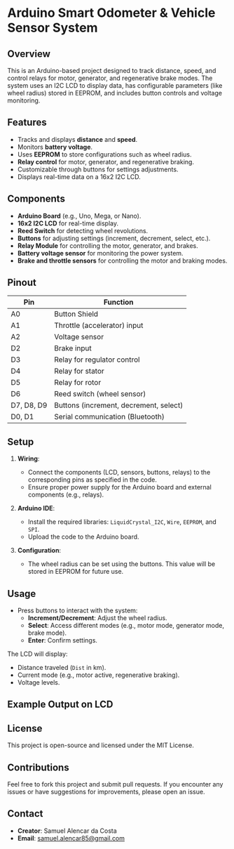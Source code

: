 # Arduino Smart Odometer & Vehicle Sensor System

## Overview
This is an Arduino-based project designed to track distance, speed, and control relays for motor, generator, and regenerative brake modes. The system uses an I2C LCD to display data, has configurable parameters (like wheel radius) stored in EEPROM, and includes button controls and voltage monitoring.

## Features
- Tracks and displays **distance** and **speed**.
- Monitors **battery voltage**.
- Uses **EEPROM** to store configurations such as wheel radius.
- **Relay control** for motor, generator, and regenerative braking.
- Customizable through buttons for settings adjustments.
- Displays real-time data on a 16x2 I2C LCD.

## Components
- **Arduino Board** (e.g., Uno, Mega, or Nano).
- **16x2 I2C LCD** for real-time display.
- **Reed Switch** for detecting wheel revolutions.
- **Buttons** for adjusting settings (increment, decrement, select, etc.).
- **Relay Module** for controlling the motor, generator, and brakes.
- **Battery voltage sensor** for monitoring the power system.
- **Brake and throttle sensors** for controlling the motor and braking modes.

## Pinout
| Pin           | Function                                |
|---------------|-----------------------------------------|
| A0            | Button Shield                           |
| A1            | Throttle (accelerator) input            |
| A2            | Voltage sensor                          |
| D2            | Brake input                             |
| D3            | Relay for regulator control             |
| D4            | Relay for stator                        |
| D5            | Relay for rotor                         |
| D6            | Reed switch (wheel sensor)              |
| D7, D8, D9    | Buttons (increment, decrement, select)  |
| D0, D1        | Serial communication (Bluetooth)        |

## Setup
1. **Wiring**:
   - Connect the components (LCD, sensors, buttons, relays) to the corresponding pins as specified in the code.
   - Ensure proper power supply for the Arduino board and external components (e.g., relays).
   
2. **Arduino IDE**:
   - Install the required libraries: `LiquidCrystal_I2C`, `Wire`, `EEPROM`, and `SPI`.
   - Upload the code to the Arduino board.

3. **Configuration**:
   - The wheel radius can be set using the buttons. This value will be stored in EEPROM for future use.

## Usage
- Press buttons to interact with the system:
  - **Increment/Decrement**: Adjust the wheel radius.
  - **Select**: Access different modes (e.g., motor mode, generator mode, brake mode).
  - **Enter**: Confirm settings.

The LCD will display:
- Distance traveled (`Dist` in km).
- Current mode (e.g., motor active, regenerative braking).
- Voltage levels.
  
## Example Output on LCD




## License
This project is open-source and licensed under the MIT License.

## Contributions
Feel free to fork this project and submit pull requests. If you encounter any issues or have suggestions for improvements, please open an issue.

## Contact
- **Creator**: Samuel Alencar da Costa
- **Email**: samuel.alencar85@gmail.com
